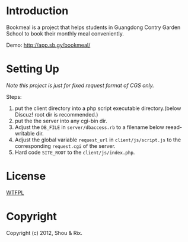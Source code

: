 # Introduction
Bookmeal is a project that helps students in Guangdong Contry Garden
School to book their monthly meal conveniently.

Demo: http://app.sb.gy/bookmeal/

# Setting Up
_Note this project is just for fixed request format of CGS only._

Steps:

1. put the client directory into a php script executable
   directory.(below Discuz! root dir is recommended.)
2. put the the server into any cgi-bin dir.
3. Adjust the `DB_FILE` in `server/dbaccess.rb` to a filename below
   reead-writable dir.
4. Adjust the global variable `request_url` in `client/js/script.js`
   to the corresponding `request.cgi` of the server.
5. Hard code `SITE_ROOT` to the `client/js/index.php`.


# License
[WTFPL](http://sam.zoy.org/wtfpl/)

# Copyright
Copyright (c) 2012, Shou & Rix.




